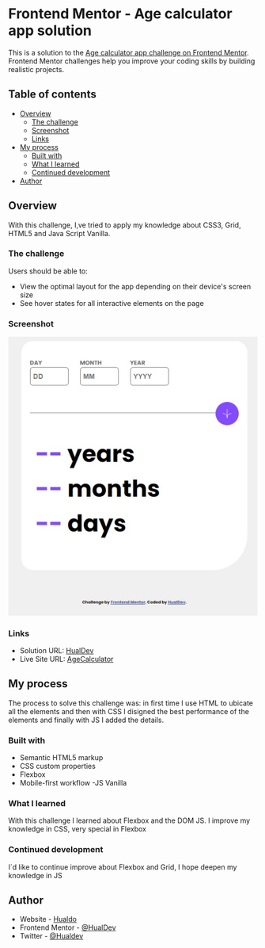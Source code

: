 # Frontend Mentor - Age calculator app solution

This is a solution to the [Age calculator app challenge on Frontend Mentor](https://www.frontendmentor.io/challenges/age-calculator-app-dF9DFFpj-Q). Frontend Mentor challenges help you improve your coding skills by building realistic projects. 

## Table of contents

- [Overview](#overview)
  - [The challenge](#the-challenge)
  - [Screenshot](#screenshot)
  - [Links](#links)
- [My process](#my-process)
  - [Built with](#built-with)
  - [What I learned](#what-i-learned)
  - [Continued development](#continued-development)
- [Author](#author)


## Overview

With this challenge, I,ve tried to apply my knowledge about CSS3, Grid, HTML5 and Java Script Vanilla.


### The challenge

Users should be able to:

- View the optimal layout for the app depending on their device's screen size
- See hover states for all interactive elements on the page


### Screenshot

![](./assets/images/screenshot.jpg)


### Links

- Solution URL: [HualDev](https://github.com/HualDev/AgeCalculator)
- Live Site URL: [AgeCalculator](https://hualdev.github.io/AgeCalculator/)

## My process

The process to solve this challenge was: in first time I use HTML to ubicate all the elements and then with CSS I disigned the best performance of the elements and finally with JS I added the details.

### Built with

- Semantic HTML5 markup
- CSS custom properties
- Flexbox
- Mobile-first workflow
-JS Vanilla


### What I learned

With this challenge I learned about Flexbox and the DOM JS. I improve my knowledge in CSS, very special in Flexbox

### Continued development

I´d like to continue improve about Flexbox and Grid, I hope deepen my knowledge in JS


## Author

- Website - [Hualdo](https://hualdevportafolio.netlify.app)
- Frontend Mentor - [@HualDev](https://www.frontendmentor.io/profile/Hualdev)
- Twitter - [@Hualdev](https://www.twitter.com/hualdev)